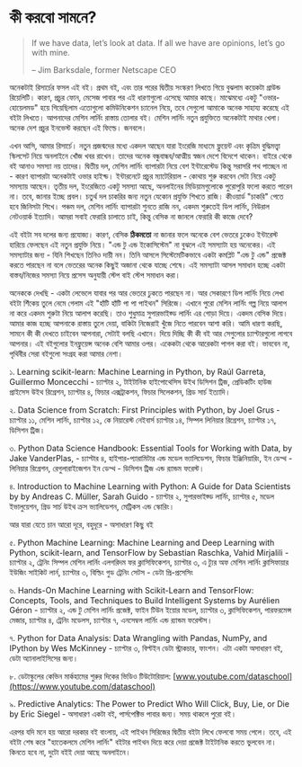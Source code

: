 # কী করবো সামনে?

> If we have data, let’s look at data. If all we have are opinions, let’s go with mine. 
>
> – Jim Barksdale, former Netscape CEO

অনেকটাই রিসার্চের ফসল এই বই। প্রথম বই,  এবং তার পরের দ্বিতীয় সংস্করণ লিখতে গিয়ে বুঝলাম কয়েকটা গ্রাউন্ড রিয়েলিটি। কারণ, প্রচুর ফোন, মেসেজ পাবার পর এই ধারণাগুলো এসেছে আমার কাছে। মাঝেমধ্যে একটু "ওভার-হোয়েলমড" হয়ে গিয়েছিলাম এতোগুলো কমিউনিকেশন চ্যানেল নিয়ে, তবে সেগুলো আমাকে অনেক সাহায্য করেছে এই বইটা লিখতে। আপনাদের মেশিন লার্নিং রাস্তায় তোলার বই। মেশিন লার্নিং নতুন প্রযুক্তিতে অনেকটাই মাথার খেলা। অনেক দেশ প্রচুর ইনভেস্ট করছেন এই ফিল্ডে। জনবলে। 

এখন আসি, আমার রিসার্চে। নতুন প্রজন্মদের মধ্যে একদল আছেন যারা ইংরেজি মাধ্যমে ফ্লুয়েন্ট এবং কৃত্রিম বুদ্ধিমত্ত্বা স্কিলসেট নিয়ে অনলাইনে খোঁজ খবর রাখেন। তাদের অনেক বন্ধুবান্ধব/আত্মীয় স্বজন দেশে বিদেশে থাকেন। বাইরে থেকে বই আনাও সমস্যা নয় তাদের। দ্বিতীয় দল, মেশিন লার্নিং ব্যাপারটা নিয়ে বেশ ইন্টারেস্টেড কিন্তু সরাসরি পথ পাচ্ছেন না - কারণ ব্যাপারটা অনেকটাই ওভার হাইপ্ড। ইন্টারনেটে প্রচুর ম্যাটেরিয়াল - কোথায় শুরু করবেন সেটা নিয়ে একটু সমস্যায় আছেন। তৃতীয় দল, ইংরেজিতে একটু সমস্যা আছে, অনলাইনের মিডিয়ামগুলোকে পুরোপুরি ফলো করতে পারেন না। তবে, জানার ইচ্ছে প্রবল। চতুর্থ দল চাকরির জন্য নতুন যেকোন প্রযুক্তি শিখতে রাজি। কীওয়ার্ড "চাকরি" পেতে হবে জিনিসটা শিখে। পঞ্চম দল, মেশিন লার্নিং ব্যাপারটা শুনতে রাজি নন, একদম শুরুতেই ডিপ লার্নিং, নিউরাল নেটওয়ার্ক ইত্যাদি। আমরা সবাই ফেরারি চালাতে চাই, কিন্তু বেসিক না জানলে ফেরারি কী কাজে দেবে?

এই বইটা সব দলের জন্য প্রযোজ্য। কারণ, বেসিক **ঠিকমতো** না জানার ফলে অনেকে বেশ ভেতরে ঢুকেও ইন্টারেস্ট হারিয়ে ফেলছেন এই নতুন প্রযুক্তি নিয়ে। "এন্ড টু এন্ড ইকোসিস্টেম" না বুঝলে এই সমস্যাটা হয় অনেকের। এই সমস্যাটার জন্য - যিনি শিখছেন তিনিও দায়ী নন। তিনি আসলে সিস্টেমেটিকভাবে একটা কমপ্লিট "এন্ড টু এন্ড" প্রজেক্ট করতে পারছেন না বলে ভেতরের অনেক কিছুই অজানা থেকে যাচ্ছে শেষে। এই সমস্যাটা আসল সমাধান হচ্ছে একটা বাস্তব/নিজের সমস্যা নিয়ে প্রসেস অনুযায়ী স্টেপ বাই স্টেপ সমাধান করা। 

অনেককে দেখছি - একটা লেভেলে যাবার পর আর ভেতরে ঢুকতে পারছেন না। আর সেকারণে ডিপ লার্নিং নিয়ে লেখা বইটা শিঁকেয় তুলে নেমে গেলাম এই "হাঁটি হাঁটি পা পা পাইথন" সিরিজে। এখানে পুরো মেশিন লার্নিং গল্প নিয়ে আলাপ না করে একদম শুরুটা নিয়ে আলাপ করেছি। তাও শুধুমাত্র সুপারভাইজ্ড লার্নিং এর গোড়া দিয়ে। একদম বেসিক দিয়ে। আমার কাজ হচ্ছে আপনাকে রাস্তায় তুলে দেয়া, বাকিটা নিজেরাই খুঁজে নিতে পারবেন আশা করি। আমি ধারণা করছি, সামনে কী কী দেখতে চাইবেন আপনারা, সেটাই বলছি এখানে। দিয়ে দিচ্ছি কী কী বই আর সেগুলোর চ্যাপ্টারগুলো লাগবে আপনার। এই বইগুলোর ইনফ্লুয়েন্স অনেক বেশি আমার ওপর। একেকটা থেকে আরেকটা পাগল করা বই। ভাববেন না, পৃথিবীর সেরা বইগুলো সংগ্রহ করা আমার নেশা। 

১. Learning scikit-learn: Machine Learning in Python, by Raúl Garreta, Guillermo Moncecchi - চ্যাপ্টার ২, টাইটানিক হাইপোথেসিস উইথ ডিসিশন ট্রিজ,  প্রেডিকটিং হাউজ প্রাইসেস উইথ রিগ্রেশন, চ্যাপ্টার ৪, ফিচার এক্সট্রাকশন, ফিচার সিলেকশন, গ্রিড সার্চ ইত্যাদি। 

২. Data Science from Scratch: First Principles with Python, by Joel Grus - চ্যাপ্টার ১১, মেশিন লার্নিং, চ্যাপ্টার ১২, কে নিয়ারেস্ট নেইবার্স চ্যাপ্টার ১৪, সিম্পল লিনিয়ার রিগ্রেশন, চ্যাপ্টার ১৭, ডিসিশন ট্রিজ। 

৩. Python Data Science Handbook: Essential Tools for Working with Data, by Jake VanderPlas,  - চ্যাপ্টার ৪, হাইপার-প্যারামিটার এন্ড মডেল ভ্যালিডেশন, ফিচার ইঞ্জিনিয়ারিং, ইন ডেপ্থ - লিনিয়ার রিগ্রেশন, রেগুলারাইজেশন ইন ডেপ্থ -  ডিসিশন ট্রিজ এন্ড র‌্যান্ডম ফরেস্ট। 

৪. Introduction to Machine Learning with Python: A Guide for Data Scientists by by Andreas C. Müller, Sarah Guido - চ্যাপ্টার ২, সুপারভাইজ্ড লার্নিং, চ্যাপ্টার ৫, মডেল ইভালুয়েশন, গ্রিড সার্চ উইথ ক্রস ভ্যালিডেশন, মেট্রিকস এন্ড স্কোরিং।

আর যারা যেতে চান আরো দূরে, বহুদূরে - অসাধারণ কিছু বই 

৫. Python Machine Learning: Machine Learning and Deep Learning with Python, scikit-learn, and TensorFlow by Sebastian Raschka, Vahid Mirjalili - চ্যাপ্টার ২, ট্রেনিং সিম্পল মেশিন লার্নিং এলগরিদম ফর ক্লাসিফিকেশন, চ্যাপ্টার ৩, এ ট্যুর অফ মেশিন লার্নিং ক্লাসিফায়ার ইউজিং সাইকিট লার্ন, চ্যাপ্টার ৩, বিল্ডিং গুড ট্রেনিং সেটস - ডেটা প্রি-প্রসেসিং 

৬. Hands-On Machine Learning with Scikit-Learn and TensorFlow: Concepts, Tools, and Techniques to Build Intelligent Systems by Aurélien Géron - চ্যাপ্টার ২, এন্ড টু মেশিন লার্নিং প্রজেক্ট, ফাইন টিউন ইয়োর মডেল, চ্যাপ্টার ৩, ক্লাসিফিকেশন, পারফরমেন্স মেজার, চ্যাপ্টার ৪, ট্রেনিং মডেলস, চ্যাপ্টার ৭, এনসেম্বল লার্নিং এন্ড র‌্যান্ডম  ফরেস্টস। 

৭. Python for Data Analysis: Data Wrangling with Pandas, NumPy, and IPython by Wes McKinney - চ্যাপ্টার ৩, বিল্টইন ডেটা স্ট্রাকচার, ফাংশন। এটা একটা অসাধারণ বই, ডেটা অ্যানালাইসিসের জন্য। 

৮. ডেটাস্কুলের কেভিন মার্কহামের শুরুর দিকের ভিডিও টিউটোরিয়াল:  [www.youtube.com/dataschool](https://www.youtube.com/dataschool)

৯. Predictive Analytics: The Power to Predict Who Will Click, Buy, Lie, or Die by Eric Siegel - অসাধারণ একটা বই, পার্সপেক্টিভ পাবার জন্য। সময় থাকলে পুরো বই। 

এরপর যদি মনে হয় আরো দরকার বই বাংলায়, এই পাইথন সিরিজের দ্বিতীয় বইটা লিখে ফেলবো সময় পেলে। তবে, এই বইটা শেষ করে "হাতেকলমে মেশিন লার্নিং" বইটার পাইথন দিয়ে করে দেয়া প্রজেক্ট টাইটানিক করতে ভুলবেন না। কিনতে হবে না, দুটো বইই দেয়া আছে অনলাইনে। 

